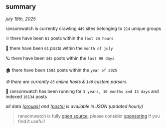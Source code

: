 
## summary
_july 18th, 2025_

ransomwatch is currently crawling `449` sites belonging to `214` unique groups

⏲ there have been `61` posts within the `last 24 hours`

🦈 there have been `61` posts within the `month of july`

🪐 there have been `345` posts within the `last 90 days`

🏚 there have been `1503` posts within the `year of 2025`

_⚙️ there are currently `85` online hosts & `140` custom parsers._

🦕 ransomwatch has been running for `3 years, 10 months and 13 days` and indexed `16134` posts

_all data  [(groups)](http://ransomwhat.telemetry.ltd/groups) and [(posts)](http://ransomwhat.telemetry.ltd/posts) is available in JSON (updated hourly)_

> ransomwatch is fully [open source](https://github.com/joshhighet/ransomwatch#ransomwatch--). please consider [sponsoring](https://github.com/sponsors/joshhighet) if you find it useful!
